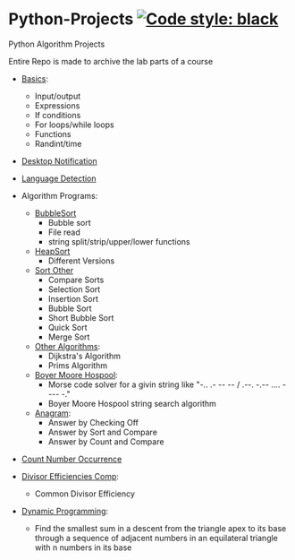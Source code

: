 # Python-Projects [![Code style: black](https://img.shields.io/badge/code%20style-black-000000.svg)](https://github.com/psf/black) 

Python Algorithm Projects

Entire Repo is made to archive the lab parts of a course

- [Basics](Python%20Basics/):
  - Input/output
  - Expressions
  - If conditions
  - For loops/while loops
  - Functions
  - Randint/time

- [Desktop Notification](Desktop%20Notifications/)
- [Language Detection](Language%20Detection/)

- Algorithm Programs:
  - [BubbleSort](Algorithm%20Programs/HomeWork2-Bubble_Sort/)
    - Bubble sort
    - File read
    - string split/strip/upper/lower functions
  - [HeapSort](Algorithm%20Programs/HeapSort)
    - Different Versions
  - [Sort Other](Algorithm%20Programs/Sort-Other)
    - Compare Sorts
    - Selection Sort
    - Insertion Sort
    - Bubble Sort
    - Short Bubble Sort
    - Quick Sort
    - Merge Sort
  - [Other Algorithms](Algorithm%20Programs/Other-Algorithms):
    - Dijkstra's Algorithm
    - Prims Algorithm
  - [Boyer Moore Hospool](Algorithms%20Programs/Boyer%20Moore%20Horspool/):
    - Morse code solver for a givin string like "-.. .- -- -- / .--. -.-- .... - --- -."
    - Boyer Moore Hospool string search algorithm
  - [Anagram](Algorithms%20Programs/Anagram/):
    - Answer by Checking Off
    - Answer by Sort and Compare
    - Answer by Count and Compare
  
- [Count Number Occurrence](Count%20Number%20Occurrence/)

- [Divisor Efficiencies Comp](Python%20Divisor%20Efficiencies%20Comp/):
  - Common Divisor Efficiency

- [Dynamic Programming](Dynamic%20Programming/):
  - Find the smallest sum in a descent from the triangle apex to its base through a sequence of adjacent numbers in an equilateral triangle with n numbers in its base